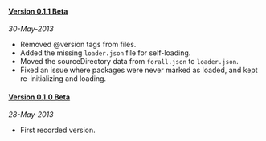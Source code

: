 #### [Version 0.1.1 Beta](https://github.com/ForallFramework/loader.package/tree/0.1.1-beta)
_30-May-2013_

* Removed @version tags from files.
* Added the missing `loader.json` file for self-loading.
* Moved the sourceDirectory data from `forall.json` to `loader.json`.
* Fixed an issue where packages were never marked as loaded, and kept re-initializing and loading.

#### [Version 0.1.0 Beta](https://github.com/ForallFramework/loader.package/tree/0.1.0-beta)
_28-May-2013_

* First recorded version.
